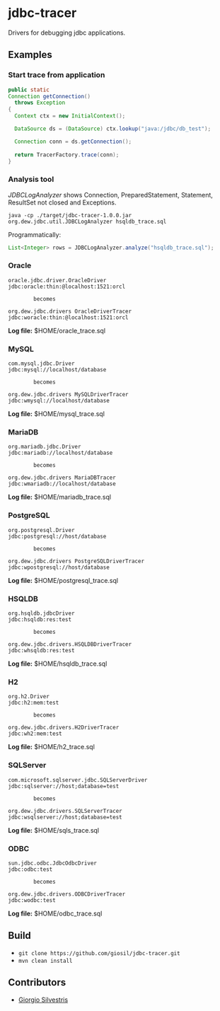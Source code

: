 # jdbc-tracer

Drivers for debugging jdbc applications.

## Examples

### Start trace from application

```java
public static
Connection getConnection()
  throws Exception
{
  Context ctx = new InitialContext();

  DataSource ds = (DataSource) ctx.lookup("java:/jdbc/db_test");

  Connection conn = ds.getConnection();
  
  return TracerFactory.trace(conn);
}
```

### Analysis tool

*JDBCLogAnalyzer* shows Connection, PreparedStatement, Statement, ResultSet not closed and Exceptions.

```
java -cp ./target/jdbc-tracer-1.0.0.jar org.dew.jdbc.util.JDBCLogAnalyzer hsqldb_trace.sql
```

Programmatically:

```java
List<Integer> rows = JDBCLogAnalyzer.analyze("hsqldb_trace.sql");
```

### Oracle

```
oracle.jdbc.driver.OracleDriver
jdbc:oracle:thin:@localhost:1521:orcl

        becomes

org.dew.jdbc.drivers OracleDriverTracer
jdbc:woracle:thin:@localhost:1521:orcl
```

**Log file:** $HOME/oracle_trace.sql

### MySQL

```
com.mysql.jdbc.Driver
jdbc:mysql://localhost/database

        becomes

org.dew.jdbc.drivers MySQLDriverTracer
jdbc:wmysql://localhost/database
```

**Log file:** $HOME/mysql_trace.sql

### MariaDB

```
org.mariadb.jdbc.Driver
jdbc:mariadb://localhost/database

        becomes

org.dew.jdbc.drivers MariaDBTracer
jdbc:wmariadb://localhost/database
```

**Log file:** $HOME/mariadb_trace.sql

### PostgreSQL

```
org.postgresql.Driver
jdbc:postgresql://host/database

        becomes

org.dew.jdbc.drivers PostgreSQLDriverTracer
jdbc:wpostgresql://host/database
```

**Log file:** $HOME/postgresql_trace.sql

### HSQLDB

```
org.hsqldb.jdbcDriver
jdbc:hsqldb:res:test

        becomes

org.dew.jdbc.drivers.HSQLDBDriverTracer
jdbc:whsqldb:res:test
```

**Log file:** $HOME/hsqldb_trace.sql

### H2

```
org.h2.Driver
jdbc:h2:mem:test

        becomes

org.dew.jdbc.drivers.H2DriverTracer
jdbc:wh2:mem:test
```

**Log file:** $HOME/h2_trace.sql

### SQLServer

```
com.microsoft.sqlserver.jdbc.SQLServerDriver
jdbc:sqlserver://host;database=test

        becomes

org.dew.jdbc.drivers.SQLServerTracer
jdbc:wsqlserver://host;database=test
```

**Log file:** $HOME/sqls_trace.sql

### ODBC

```
sun.jdbc.odbc.JdbcOdbcDriver
jdbc:odbc:test

        becomes

org.dew.jdbc.drivers.ODBCDriverTracer
jdbc:wodbc:test
```

**Log file:** $HOME/odbc_trace.sql

## Build

- `git clone https://github.com/giosil/jdbc-tracer.git`
- `mvn clean install`

## Contributors

* [Giorgio Silvestris](https://github.com/giosil)
